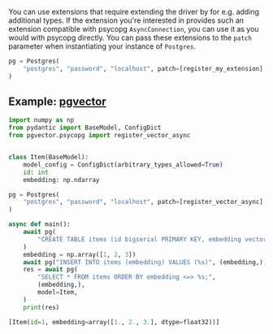 You can use extensions that require extending the driver by for e.g. adding additional types. If the extension you're
interested in provides such an extension compatible with psycopg `AsyncConnection`, you can use it as you would with
psycopg directly. You can pass these extensions to the `patch` parameter when instantiating your instance of
`Postgres`.

```python
pg = Postgres(
    "postgres", "password", "localhost", patch=[register_my_extension]
)
```

## Example: [pgvector](https://github.com/pgvector/pgvector)


```python
import numpy as np
from pydantic import BaseModel, ConfigDict
from pgvector.psycopg import register_vector_async


class Item(BaseModel):
    model_config = ConfigDict(arbitrary_types_allowed=True)
    id: int
    embedding: np.ndarray

pg = Postgres(
    "postgres", "password", "localhost", patch=[register_vector_async]
)

async def main():
    await pg(
        "CREATE TABLE items (id bigserial PRIMARY KEY, embedding vector(3));"
    )
    embedding = np.array([1, 2, 3])
    await pg("INSERT INTO items (embedding) VALUES (%s)", (embedding,))
    res = await pg(
        "SELECT * FROM items ORDER BY embedding <=> %s;",
        (embedding,),
        model=Item,
    )
    print(res)
```
```python
[Item(id=1, embedding=array([1., 2., 3.], dtype=float32))]
```

